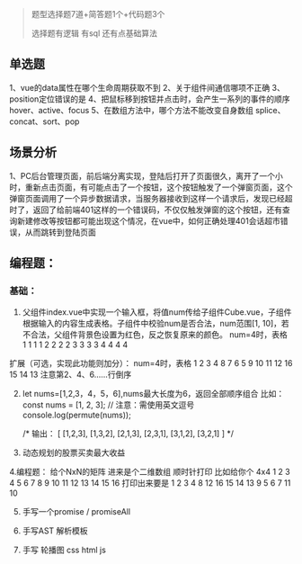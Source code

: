 > 题型选择题7道+简答题1个+代码题3个
>
> 选择题有逻辑 有sql 还有点基础算法

## 单选题

1、vue的data属性在哪个生命周期获取不到 
2、关于组件间通信哪项不正确 
3、position定位错误的是 
4、把鼠标移到按钮并点击时，会产生一系列的事件的顺序 hover、active、focus 
5、在数组方法中，哪个方法不能改变自身数组 splice、concat、sort、pop 

## 场景分析

1、PC后台管理页面，前后端分离实现，登陆后打开了页面很久，离开了一个小时，重新点击页面，有可能点击了一个按钮，这个按钮触发了一个弹窗页面，这个弹窗页面调用了一个异步数据请求，当服务器接收到这样一个请求后，发现已经超时了，返回了给前端401这样的一个错误码，不仅仅触发弹窗的这个按钮，还有查询新建修改等按钮都可能出现这个情况，在vue中，如何正确处理401会话超市错误，从而跳转到登陆页面

## 编程题：

### 基础：

1. 父组件index.vue中实现一个输入框，将值num传给子组件Cube.vue，子组件根据输入的内容生成表格。子组件中校验num是否合法，num范围[1, 10]，若不合法，父组件背景色设置为红色，反之恢复原来的颜色。
   num=4时，表格
   1 1 1 1
   2 2 2 2
   3 3 3 3
   4 4 4 4

扩展（可选，实现此功能则加分）：
num=4时，表格
1 2 3 4
8 7 6 5
9 10 11 12
16 15 14 13
注意第2、4、6......行倒序



2. let nums=[1,2,3，4，5，6],nums最大长度为6，返回全部顺序组合 比如：const nums = [1, 2, 3]; // 注意：需使用英文逗号 console.log(permute(nums)); 

   /* 输出： [ [1,2,3], [1,3,2], [2,1,3], [2,3,1], [3,1,2], [3,2,1] ] */



3. 动态规划的股票买卖最大收益


4.编程题：
给个NxN的矩阵 进来是个二维数组 顺时针打印
比如给你个 4x4 
1 2 3 4
5 6 7 8
9 10 11 12
13 14 15 16 
打印出来要是 1 2 3 4 8 12 16 15 14 13 9 5 6 7 11 10

5. 手写一个promise / promiseAll 

6. 手写AST 解析模板
7. 手写 轮播图 css html js